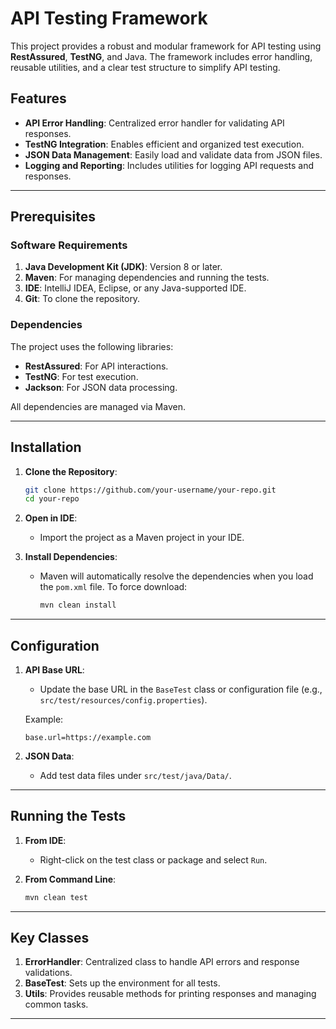 # API Testing Framework

This project provides a robust and modular framework for API testing using **RestAssured**, **TestNG**, and Java. The framework includes error handling, reusable utilities, and a clear test structure to simplify API testing.

## Features

- **API Error Handling**: Centralized error handler for validating API responses.
- **TestNG Integration**: Enables efficient and organized test execution.
- **JSON Data Management**: Easily load and validate data from JSON files.
- **Logging and Reporting**: Includes utilities for logging API requests and responses.

---

## Prerequisites

### Software Requirements

1. **Java Development Kit (JDK)**: Version 8 or later.
2. **Maven**: For managing dependencies and running the tests.
3. **IDE**: IntelliJ IDEA, Eclipse, or any Java-supported IDE.
4. **Git**: To clone the repository.

### Dependencies
The project uses the following libraries:

- **RestAssured**: For API interactions.
- **TestNG**: For test execution.
- **Jackson**: For JSON data processing.

All dependencies are managed via Maven.

---

## Installation

1. **Clone the Repository**:
   ```bash
   git clone https://github.com/your-username/your-repo.git
   cd your-repo
   ```

2. **Open in IDE**:
   - Import the project as a Maven project in your IDE.

3. **Install Dependencies**:
   - Maven will automatically resolve the dependencies when you load the `pom.xml` file. To force download:
     ```bash
     mvn clean install
     ```

---

## Configuration

1. **API Base URL**:
   - Update the base URL in the `BaseTest` class or configuration file (e.g., `src/test/resources/config.properties`).

   Example:
   ```properties
   base.url=https://example.com
   ```

2. **JSON Data**:
   - Add test data files under `src/test/java/Data/`.


---

## Running the Tests

1. **From IDE**:
   - Right-click on the test class or package and select `Run`.

2. **From Command Line**:
   ```bash
   mvn clean test
   ```

---

## Key Classes

1. **ErrorHandler**: Centralized class to handle API errors and response validations.
2. **BaseTest**: Sets up the environment for all tests.
3. **Utils**: Provides reusable methods for printing responses and managing common tasks.

---



